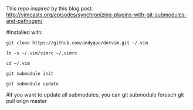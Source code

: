 This repo inspired by this blog post:
    http://vimcasts.org/episodes/synchronizing-plugins-with-git-submodules-and-pathogen/


#Installed with:

    git clone https://github.com/andyque/dotvim.git ~/.vim

    ln -s ~/.vim/vimrc ~/.vimrc
    
    cd ~/.vim

    git submodule init

    git submodule update

#if you want to update all submodules, you can
    git submodule foreach git pull orign master
